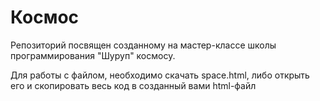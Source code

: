 # Космос
Репозиторий посвящен созданному на мастер-классе школы программирования "Шуруп" космосу.

Для работы с файлом, необходимо скачать space.html, либо открыть его и скопировать весь код в созданный вами html-файл
